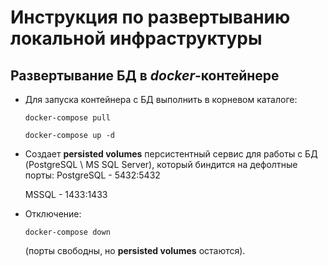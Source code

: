 # Инструкция по развертыванию локальной инфраструктуры

## Развертывание БД в *docker*-контейнере

- Для запуска контейнера с БД выполнить в корневом каталоге:

	`docker-compose pull`

	`docker-compose up -d`
- Создает **persisted volumes** персистентный сервис для работы с БД (PostgreSQL \ MS SQL Server), который биндится на дефолтные порты:
	PostgreSQL
		- 5432:5432
  
	MSSQL 
		- 1433:1433
  
- Отключение: 
  
  `docker-compose down` 
  
  (порты свободны, но **persisted volumes** остаются).